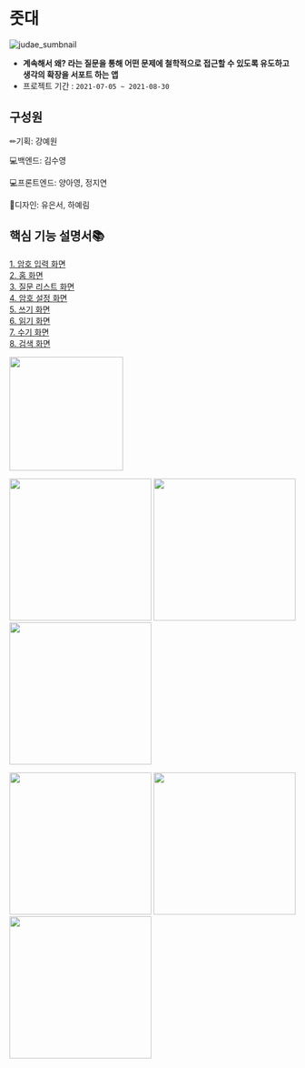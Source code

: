 # 줏대
![judae_sumbnail](https://user-images.githubusercontent.com/62979643/131933940-b77c6aca-05f6-48cc-8ee5-55e4ea7be59e.png)

+ **계속해서 왜? 라는 질문을 통해 어떤 문제에 철학적으로 접근할 수 있도록 유도하고 생각의 확장을 서포트 하는 앱**
+ 프로젝트 기간 : `2021-07-05 ~ 2021-08-30`


## 구성원


✏기획: 강예원

💻백엔드: 김수영

💻프론트엔드: 양아영, 정지연

🎨디자인: 유은서, 하예림


## 핵심 기능 설명서📚

[1. 암호 입력 화면](https://github.com/eminentecero/Guru3/wiki/1.-%EC%95%94%ED%98%B8-%EC%9E%85%EB%A0%A5-%ED%99%94%EB%A9%B4)   
[2. 홈 화면](https://github.com/eminentecero/Guru3/wiki/2.-%ED%99%88-%ED%99%94%EB%A9%B4)   
[3. 질문 리스트 화면](https://github.com/eminentecero/Guru3/wiki/3.-%EC%A7%88%EB%AC%B8-%EB%A6%AC%EC%8A%A4%ED%8A%B8-%ED%99%94%EB%A9%B4)   
[4. 암호 설정 화면](https://github.com/eminentecero/Guru3/wiki/4.-%EC%95%94%ED%98%B8-%EC%84%A4%EC%A0%95-%ED%99%94%EB%A9%B4(%EB%A9%94%EB%89%B4%E2%86%92%EC%95%94%ED%98%B8-%EC%84%A4%EC%A0%95))   
[5. 쓰기 화면](https://github.com/eminentecero/Guru3/wiki/5.-%EC%93%B0%EA%B8%B0%ED%99%94%EB%A9%B4)   
[6. 읽기 화면](https://github.com/eminentecero/Guru3/wiki/6.-%EC%9D%BD%EA%B8%B0-%ED%99%94%EB%A9%B4)   
[7. 수기 화면](https://github.com/eminentecero/Guru3/wiki/7.-%EC%88%98%EC%A0%95%ED%99%94%EB%A9%B4)   
[8. 검색 화면](https://github.com/eminentecero/Guru3/wiki/8.-%EA%B2%80%EC%83%89-%ED%99%94%EB%A9%B4)   

<img src = "https://user-images.githubusercontent.com/62979643/131944696-3c26e71f-3a33-460f-b0a1-266087c156a0.png" width ="200" />
 
<img src = "https://user-images.githubusercontent.com/62979643/131943846-2f7b2ea6-5282-4475-a4f5-dbb769924933.png" width ="250" /> <img src = "https://user-images.githubusercontent.com/62979643/131943852-0aec1da4-747b-4439-9f6e-0e60cfbe8a56.png" width ="250" /> <img src = "https://user-images.githubusercontent.com/62979643/131943867-c87f0a20-4bc2-4a81-8b67-7db0a1768b26.png" width ="250" />

<img src = "https://user-images.githubusercontent.com/62979643/131943877-fba55068-e91b-400f-816d-f7f01dfff051.png" width ="250" /> <img src = "https://user-images.githubusercontent.com/62979643/131943884-a41b0e70-ff56-4658-8438-4188fd966570.png" width ="250" /> <img src = "https://user-images.githubusercontent.com/62979643/131943888-9ec47a96-e401-41f0-b600-ab82b2391270.png" width ="250" />
